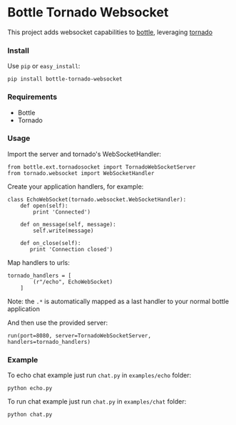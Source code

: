 Bottle Tornado Websocket
========================

This project adds websocket capabilities to [bottle](http://bottlepy.org), leveraging [tornado](http://www.tornadoweb.org/)

### Install
Use `pip` or `easy_install`:

    pip install bottle-tornado-websocket

### Requirements

* Bottle
* Tornado

### Usage
Import the server and tornado's WebSocketHandler:

    from bottle.ext.tornadosocket import TornadoWebSocketServer
    from tornado.websocket import WebSocketHandler

Create your application handlers, for example:

    class EchoWebSocket(tornado.websocket.WebSocketHandler):
        def open(self):
            print 'Connected')

        def on_message(self, message):
            self.write(message)

        def on_close(self):
           print 'Connection closed')

Map handlers to urls:

    tornado_handlers = [
            (r"/echo", EchoWebSocket)
        ]

Note: the `.*` is automatically mapped as a last handler to your normal bottle application

And then use the provided server:

    run(port=8080, server=TornadoWebSocketServer, handlers=tornado_handlers)

### Example
To echo chat example just run `chat.py` in `examples/echo` folder:

    python echo.py

To run chat example just run `chat.py` in `examples/chat` folder:

    python chat.py

